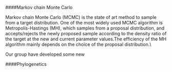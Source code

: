 ####Markov chain Monte Carlo

Markov chain Monte Carlo (MCMC) is the state of art method to sample from a target distribution. One of the most widely used MCMC algorithm is Metropolis-Hastings (MH), which samples from a proposal distribution, and accepts/rejects the newly proposed sample according to the density ratio of the target at the new and current parameter values.The efficiency of the MH algorithm mainly depends on the choice of the proposal distribution.\

Our group have developed some new 

####Phylogenetics